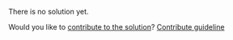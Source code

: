 
There is no solution yet.

Would you like to [contribute to the solution](https://github.com/BFEdev/BFE.dev-solutions/blob/main/question/same-site_en.md)? [Contribute guideline](https://github.com/BFEdev/BFE.dev-solutions#how-to-contribute)
